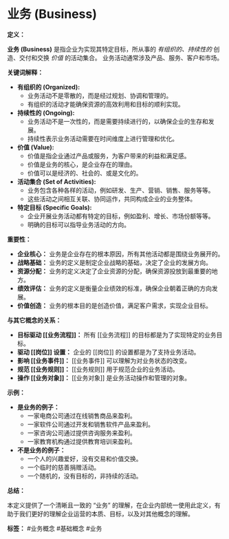 # 业务 (Business)

**定义：**

**业务 (Business)** 是指企业为实现其特定目标，所从事的 *有组织的、持续性的* 创造、交付和交换 *价值* 的活动集合。 业务活动通常涉及产品、服务、客户和市场。

**关键词解释：**

*   **有组织的 (Organized):**
    *   业务活动不是零散的，而是经过规划、协调和管理的。
    *   有组织的活动才能确保资源的高效利用和目标的顺利实现。
*   **持续性的 (Ongoing):**
    *   业务活动不是一次性的，而是需要持续进行的，以确保企业的生存和发展。
    *   持续性表示业务活动需要在时间维度上进行管理和优化。
*   **价值 (Value):**
    *   价值是指企业通过产品或服务，为客户带来的利益和满足感。
    *   价值是业务的核心，是企业存在的理由。
    *   价值可以是经济的、社会的、或是文化的。
*   **活动集合 (Set of Activities):**
    *   业务包含各种各样的活动，例如研发、生产、营销、销售、服务等等。
    *   这些活动之间相互关联、协同运作，共同构成企业的业务整体。
*  **特定目标 (Specific Goals):**
    *  企业开展业务活动都有特定的目标，例如盈利、增长、市场份额等等。
    *  明确的目标可以指导业务活动的方向。

**重要性：**

*   **企业核心：** 业务是企业存在的根本原因，所有其他活动都是围绕业务展开的。
*   **战略基础：** 业务的定义是制定企业战略的基础，决定了企业的发展方向。
*   **资源分配：** 业务的定义决定了企业资源的分配，确保资源投放到最重要的地方。
*   **绩效评估：** 业务的定义是衡量企业绩效的标准，确保企业朝着正确的方向发展。
*   **价值创造：** 业务的根本目的是创造价值，满足客户需求，实现企业目标。

**与其它概念的关系：**

*   **目标驱动 [[业务流程]]：** 所有 [[业务流程]] 的目标都是为了实现特定的业务目标。
*   **驱动 [[岗位]] 设置：** 企业的 [[岗位]] 的设置都是为了支持业务活动。
*   **影响 [[业务事件]]：** [[业务事件]] 可以理解为对业务状态的改变。
*   **规范 [[业务规则]]：** [[业务规则]] 用于规范企业的业务活动。
*   **操作 [[业务对象]]：** [[业务对象]] 是业务活动操作和管理的对象。

**示例：**

*   **是业务的例子：**
    *   一家电商公司通过在线销售商品来盈利。
    *   一家软件公司通过开发和销售软件产品来盈利。
    *   一家咨询公司通过提供咨询服务来盈利。
    *   一家教育机构通过提供教育培训来盈利。
*   **不是业务的例子：**
    *   一个人的兴趣爱好，没有交易和价值交换。
    *   一个临时的慈善捐赠活动。
    *   一个随机的，没有目标的，非持续的活动。

**总结：**

本定义提供了一个清晰且一致的 “业务” 的理解，在企业内部统一使用此定义，有助于我们更好的理解企业运营的本质、目标，以及对其他概念的理解。

**标签：** #业务概念 #基础概念 #业务